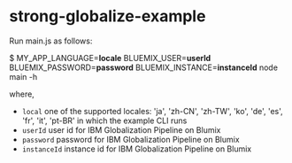 # strong-globalize-example

Run main.js as follows:


$ MY_APP_LANGUAGE=**locale** BLUEMIX_USER=**userId** BLUEMIX_PASSWORD=**password** BLUEMIX_INSTANCE=**instanceId** node main -h



where,

- `local` one of the supported locales: 'ja', 'zh-CN', 'zh-TW', 'ko', 'de', 'es', 'fr', 'it', 'pt-BR' in which the example CLI runs
- `userId` user id for IBM Globalization Pipeline on Blumix
- `password` password for IBM Globalization Pipeline on Blumix
- `instanceId` instance id for IBM Globalization Pipeline on Blumix
